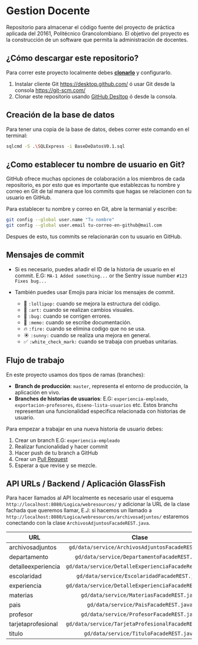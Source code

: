 # Gestion Docente

Repositorio para almacenar el código fuente del proyecto de práctica aplicada del 20161, Politécnico Grancolombiano. El objetivo del proyecto es la construcción de un software que permita la administración de docentes.


## ¿Cómo descargar este repositorio?

Para correr este proyecto localmente debes **[clonarlo](https://help.github.com/desktop/guides/contributing/cloning-a-repository-from-github-desktop/#cloning-repositories)** y configurarlo.

1. Instalar cliente Git https://desktop.github.com/ ó usar Git desde la consola https://git-scm.com/
2. Clonar este repositorio usando [GitHub Desltop](https://desktop.github.com/) ó desde la consola.

## Creación de la base de datos

Para tener una copia de la base de datos, debes correr este comando en el terminal:

```bash
sqlcmd -S .\SQLExpress -i BaseDeDatosV0.1.sql
```

## ¿Como establecer tu nombre de usuario en Git?

GitHub ofrece muchas opciones de colaboración a los miembros de cada repositorio, es por esto que es importante que establezcas tu nombre y correo en Git de tal manera que los commits que hagas se relacionen con tu usuario en GitHub.

Para establecer tu nombre y correo en Git, abre la termanial y escribe:

```bash
git config --global user.name "Tu nombre"
git config --global user.email tu-correo-en-github@mail.com
```

Despues de esto, tus commits se relacionarán con tu usuario en GitHub.


## Mensajes de commit

* Si es necesario, puedes añadir el ID de la historia de usuario en el commit. E.G:
`MA-1 Added something...` or the Sentry issue number `#123 Fixes bug...`

* También puedes usar Emojis para iniciar los mensajes de commit.
    * :lollipop: `:lollipop:` cuando se mejora la estructura del código.
    * :art: `:art:` cuando se realizan cambios visuales.
    * :bug: `:bug:` cuando se corrigen errores.
    * :memo: `:memo:` cuando se escribe documentación.
    * :fire: `:fire:` cuando se elimina codigo que no se usa.
    * :sunny: `:sunny:` cuando se realiza una mejora en general.
    * :white_check_mark: `:white_check_mark:` cuando se trabaja con pruebas unitarias.


## Flujo de trabajo

En este proyecto usamos dos tipos de ramas (branches):

* **Branch de producción**: `master`, representa el entorno de producción, la aplicación en vivo.
* **Branches de historias de usuarios**: E.G: `experiencia-empleado`, `exportacion-profesores`, `diseno-lista-usuarios` etc. Estos branchs representan una funcionalidad especifica relacionada con historias de usuario.


Para empezar a trabajar en una nueva historia de usuario debes:

1. Crear un branch E.G: `experiencia-empleado`
2. Realizar funcionalidad y hacer commit
3. Hacer push de tu branch a GitHub
4. Crear un [Pull Request](https://help.github.com/articles/using-pull-requests/)
5. Esperar a que revise y se mezcle.


## API URLs / Backend / Aplicación GlassFish

Para hacer llamados al API localmente es necesario usar el esquema `http://localhost:8080/Logica/webresources/` y adicionar la URL de la clase fachada que queremos llamar, E.J: si hacemos un llamado a `http://localhost:8080/Logica/webresources/archivosadjuntos/` estaremos conectando con la clase `ArchivosAdjuntosFacadeREST.java`.

| URL                | Clase                                              |
| ------------------ |:--------------------------------------------------:|
| archivosadjuntos   | `gd/data/service/ArchivosAdjuntosFacadeREST.java`  |
| departamento       | `gd/data/service/DepartamentoFacadeREST.java`      |
| detalleexperiencia | `gd/data/service/DetalleExperienciaFacadeRest.java`|
| escolaridad        | `gd/data/service/EscolaridadFacadeREST.java`       |
| experiencia        | `gd/data/service/DetalleExperienciaFacadeREST.java`|
| materias           | `gd/data/service/MateriasFacadeREST.java`          |
| pais               | `gd/data/service/PaisFacadeREST.java`              |
| profesor           | `gd/data/service/ProfesorFacadeREST.java`          |
| tarjetaprofesional | `gd/data/service/TarjetaProfesionalFacadeREST.java`|
| titulo             | `gd/data/service/TituloFacadeREST.java`            |
